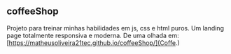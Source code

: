 ## coffeeShop
Projeto para treinar minhas habilidades em js, css e html puros. Um landing page  totalmente responsiva e moderna.
De uma olhada em: [https://matheusoliveira21tec.github.io/coffeeShop/](Coffe.)
